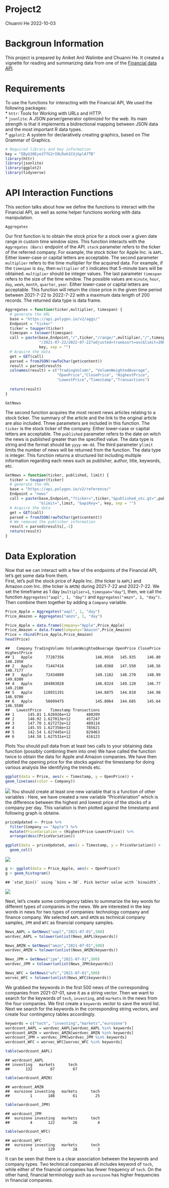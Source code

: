 Project2
================
Chuanni He
2022-10-03

# Backgroun Information

This project is prepared by Aniket Anil Walimbe and Chuanni He. It
created a vignette for reading and summarizing data from one of the
[Financial data API](https://polygon.io/docs/getting-started).

# Requirements

To use the functions for interacting with the Financial API, We used the
following packages:  
\* `httr`: Tools for Working with URLs and HTTP.  
\* `jsonlite`: A JSON parser/generator optimized for the web. Its main
strength is that it implements a bidirectional mapping between JSON data
and the most important R data types.  
\* `ggplot2`: A system for declaratively creating graphics, based on The
Grammar of Graphics.

``` r
# Required library and key information
key = "EByG3OEye377G2rI0LRah2CUjGplA7TB"
library(httr)
library(jsonlite)
library(ggplot2)
library(tidyverse)
```

# API Interaction Functions

This section talks about how we define the functions to interact with
the Financial API, as well as some helper functions working with data
manipulation.

`Aggregates`

Our first function is to obtain the stock price for a stock over a given
date range in custom time window sizes. This function interacts with the
`Aggregates (Bars)` endpoint of the API. `stock` parameter refers to the
ticker of the referred company. For example, the stock ticker for Apple
Inc. is `AAPL`. Either lower-case or capital letters are acceptable. The
second parameter `multiplier` refers to the time multiplier for the
acquired data. For example, if the `timespan` is `day`, then
`multiplier` of `5` indicates that 5-minute bars will be obtained.
`multiplier` should be integer values. The last parameter `timespan`
refers to the size of the time window. The possible values are `minute`,
`hour`, `day`, `week`, `month`, `quarter`, `year`. Either lower-case or
capital letters are acceptable. This function will return the close
price in the given time period between 2021-7-22 to 2022-7-22 with a
maximum data length of 200 records. The returned data type is data
frame.

``` r
Aggregates = function(ticker,multiplier, timespan) {
  # generate the URL
  base = "https://api.polygon.io/v2/aggs/"
  Endpoint = "ticker"
  ticker = toupper(ticker)
  timespan = tolower(timespan)
  call = paste(base,Endpoint,"/",ticker,"/range/",multiplier,"/",timespan,
               "/2021-07-22/2022-07-22?adjusted=true&sort=asc&limit=200&apiKey=",
               key, sep = "")
  # Acquire the data
  get = GET(call)
  parsed = fromJSON(rawToChar(get$content))
  result = parsed$results
  colnames(result) = c("TradingVolumn", "VolumnWeightedAverage", 
                       "OpenPrice","ClosePrice", "HighestPrice",
                       "LowestPrice","Timestamp","Transactions")
  
  return(result)
}
```

`GetNews`

The second function acquires the most recent news articles relating to a
stock ticker. The summary of the article and the link to the original
article are also included. Three parameters are included in this
function. The `ticker` is the stock ticker of the company. Either
lower-case or capital letters are acceptable. The `published` parameter
refers to the date on witch the news is published greater than the
specified value. The data type is string and the format should be
`yyyy-mm-dd`. The third parameter y`limit` limits the number of news
will be returned from the function. The data type is integer. This
function returns a structured list including multiple information
regarding each news such as publisher, author, title, keywords, etc.

``` r
GetNews = function(ticker, published, limit) {
  ticker = toupper(ticker)
  # generate the URL
  base = "https://api.polygon.io/v2/reference/"
  Endpoint = "news"
  call = paste(base,Endpoint,"?ticker=",ticker,"&published_utc.gt=",published,
               "&limit=",limit, "&apiKey=", key, sep = "")
  # Acquire the data
  get = GET(call)
  parsed = fromJSON(rawToChar(get$content))
  # We removed the publisher information
  result = parsed$results[,-2]
  return(result)
}
```

# Data Exploration

Now that we can interact with a few of the endpoints of the Financial
API, let’s get some data from them.  
First, let’s pull the stock price of Apple Inc. (the ticker is `AAPL`)
and Amazon.com Inc. (the ticker is `AMZN`) during 2021-7-22 and
2022-7-22. We set the timeframe as 1 day (`multiplier=1`,
`timespan="day"`), then, we call the function
`Aggregates("aapl", 1, "day")` and `Aggregates("amzn", 1, "day")`. Then
combine them together by adding a `Company` variable.

``` r
Price_Apple = Aggregates("aapl", 1, "day")
Price_Amazon = Aggregates("amzn", 1, "day")

Price_Apple = data.frame(Company="Apple",Price_Apple)
Price_Amazon = data.frame(Company="Amazon",Price_Amazon)
Price = rbind(Price_Apple,Price_Amazon)
head(Price)
```

    ##   Company TradingVolumn VolumnWeightedAverage OpenPrice ClosePrice HighestPrice
    ## 1   Apple      77287356              146.9910   145.935     146.80     148.1950
    ## 2   Apple      71447416              148.0368   147.550     148.56     148.7177
    ## 3   Apple      72434089              149.1182   148.270     148.99     149.8300
    ## 4   Apple     104803028              146.8324   149.120     146.77     149.2100
    ## 5   Apple     118931191              144.8875   144.810     144.98     146.9700
    ## 6   Apple      56699475              145.8064   144.685     145.64     146.5500
    ##   LowestPrice    Timestamp Transactions
    ## 1      145.81 1.626926e+12       480209
    ## 2      146.92 1.627013e+12       457247
    ## 3      147.70 1.627272e+12       489114
    ## 4      145.55 1.627358e+12       785621
    ## 5      142.54 1.627445e+12       829463
    ## 6      144.58 1.627531e+12       416123

Plots You should pull data from at least two calls to your obtaining
data function (possibly combining them into one) We have called the
function twice to obtain the data for Apple and Amazon companies. We
have then plotted the opening price for the stocks against the timestamp
for doing various analysis like identifying the trends etc.

``` r
ggplot(data = Price, aes(x = Timestamp, y = OpenPrice)) +
geom_line(aes(color = Company))
```

![](C:\Users\hechu\OneDrive\Courses\ST558~1\Project\PROJEC~2\ST-558~1\README~1/figure-gfm/unnamed-chunk-5-1.png)<!-- -->
You should create at least one new variable that is a function of other
variables : Here, we have created a new variable “PriceVariation” which
is the difference between the highest and lowest price of the stocks of
a company per day. This variation is then plotted against the timestamp
and following graph is obtaine.

``` r
priceUpdated <- Price %>%
  filter(Company == "Apple") %>%
  mutate(PriceVariation = (HighestPrice-LowestPrice)) %>%
  arrange(desc(PriceVariation))

ggplot(data = priceUpdated, aes(x = Timestamp, y = PriceVariation)) +
  geom_col()
```

![](C:\Users\hechu\OneDrive\Courses\ST558~1\Project\PROJEC~2\ST-558~1\README~1/figure-gfm/unnamed-chunk-6-1.png)<!-- -->

``` r
g <- ggplot(data = Price_Apple, aes(x = OpenPrice))
g + geom_histogram()
```

    ## `stat_bin()` using `bins = 30`. Pick better value with `binwidth`.

![](C:\Users\hechu\OneDrive\Courses\ST558~1\Project\PROJEC~2\ST-558~1\README~1/figure-gfm/unnamed-chunk-7-1.png)<!-- -->

Next, let’s create some contingency tables to summarize the key words
for different types of companies in the news. We are interested in the
key words in news for two types of companies: technology company and
finance company. We selected `AAPL` and `AMZN` as technical company
samples, `JPM` and `WFC` as financial company samples.

``` r
News_AAPL = GetNews("aapl","2021-07-01",500)
wordvec_AAPL = tolower(unlist(News_AAPL$keywords))

News_AMZN = GetNews("amzn","2021-07-01",500)
wordvec_AMZN = tolower(unlist(News_AMZN$keywords))

News_JPM = GetNews("jpm","2021-07-01",500)
wordvec_JPM = tolower(unlist(News_JPM$keywords))

News_WFC = GetNews("wfc","2021-07-01",500)
worvec_WFC = tolower(unlist(News_WFC$keywords))
```

We grabbed the keywords in the first 500 news of the corresponding
companies from 2021-07-01, save it as a string vector. Then we want to
search for the keywords of `tech`, `investing`, and `markets` in the
news from the four companies. We first create a `keywords` vector to
save the word list. Next we search for the keywords in the corresponding
string vectors, and create four contingency tables accordingly.

``` r
keywords = c("tech", "investing","markets","eurozone")
wordcount_AAPL = wordvec_AAPL[wordvec_AAPL %in% keywords]
wordcount_AMZN = wordvec_AMZN[wordvec_AMZN %in% keywords]
wordcount_JPM = wordvec_JPM[wordvec_JPM %in% keywords]
wordcount_WFC = worvec_WFC[worvec_WFC %in% keywords]

table(wordcount_AAPL)
```

    ## wordcount_AAPL
    ## investing   markets      tech 
    ##       132        67        67

``` r
table(wordcount_AMZN)
```

    ## wordcount_AMZN
    ##  eurozone investing   markets      tech 
    ##         1       188        61        25

``` r
table(wordcount_JPM)
```

    ## wordcount_JPM
    ##  eurozone investing   markets      tech 
    ##         4       122        26         4

``` r
table(wordcount_WFC)
```

    ## wordcount_WFC
    ##  eurozone investing   markets      tech 
    ##         3       129        28         3

It can be seen that there is a clear association between the keywords
and company types. Two technical companies all includes keyword of
`tech`, while either of the financial companies has fewer frequency of
`tech`. On the other hand, financial terminology such as `eurozone` has
higher frequencies in financial companies.
